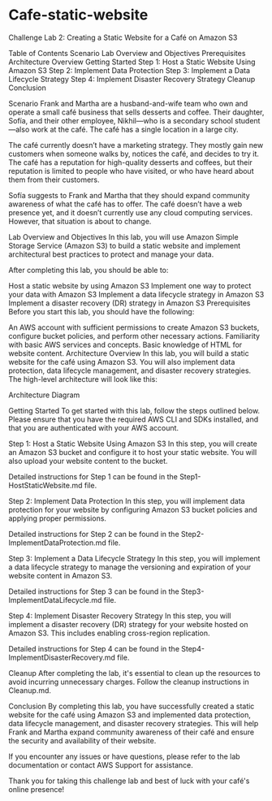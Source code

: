 # Cafe-static-website
Challenge Lab 2: Creating a Static Website for a Café on Amazon S3

Table of Contents
Scenario
Lab Overview and Objectives
Prerequisites
Architecture Overview
Getting Started
Step 1: Host a Static Website Using Amazon S3
Step 2: Implement Data Protection
Step 3: Implement a Data Lifecycle Strategy
Step 4: Implement Disaster Recovery Strategy
Cleanup
Conclusion

Scenario
Frank and Martha are a husband-and-wife team who own and operate a small café business that sells desserts and coffee. Their daughter, Sofía, and their other employee, Nikhil—who is a secondary school student—also work at the café. The café has a single location in a large city.

The café currently doesn’t have a marketing strategy. They mostly gain new customers when someone walks by, notices the café, and decides to try it. The café has a reputation for high-quality desserts and coffees, but their reputation is limited to people who have visited, or who have heard about them from their customers.

Sofía suggests to Frank and Martha that they should expand community awareness of what the café has to offer. The café doesn’t have a web presence yet, and it doesn’t currently use any cloud computing services. However, that situation is about to change.

Lab Overview and Objectives
In this lab, you will use Amazon Simple Storage Service (Amazon S3) to build a static website and implement architectural best practices to protect and manage your data.

After completing this lab, you should be able to:

Host a static website by using Amazon S3
Implement one way to protect your data with Amazon S3
Implement a data lifecycle strategy in Amazon S3
Implement a disaster recovery (DR) strategy in Amazon S3
Prerequisites
Before you start this lab, you should have the following:

An AWS account with sufficient permissions to create Amazon S3 buckets, configure bucket policies, and perform other necessary actions.
Familiarity with basic AWS services and concepts.
Basic knowledge of HTML for website content.
Architecture Overview
In this lab, you will build a static website for the café using Amazon S3. You will also implement data protection, data lifecycle management, and disaster recovery strategies. The high-level architecture will look like this:

Architecture Diagram

Getting Started
To get started with this lab, follow the steps outlined below. Please ensure that you have the required AWS CLI and SDKs installed, and that you are authenticated with your AWS account.

Step 1: Host a Static Website Using Amazon S3
In this step, you will create an Amazon S3 bucket and configure it to host your static website. You will also upload your website content to the bucket.

Detailed instructions for Step 1 can be found in the Step1-HostStaticWebsite.md file.

Step 2: Implement Data Protection
In this step, you will implement data protection for your website by configuring Amazon S3 bucket policies and applying proper permissions.

Detailed instructions for Step 2 can be found in the Step2-ImplementDataProtection.md file.

Step 3: Implement a Data Lifecycle Strategy
In this step, you will implement a data lifecycle strategy to manage the versioning and expiration of your website content in Amazon S3.

Detailed instructions for Step 3 can be found in the Step3-ImplementDataLifecycle.md file.

Step 4: Implement Disaster Recovery Strategy
In this step, you will implement a disaster recovery (DR) strategy for your website hosted on Amazon S3. This includes enabling cross-region replication.

Detailed instructions for Step 4 can be found in the Step4-ImplementDisasterRecovery.md file.

Cleanup
After completing the lab, it's essential to clean up the resources to avoid incurring unnecessary charges. Follow the cleanup instructions in Cleanup.md.

Conclusion
By completing this lab, you have successfully created a static website for the café using Amazon S3 and implemented data protection, data lifecycle management, and disaster recovery strategies. This will help Frank and Martha expand community awareness of their café and ensure the security and availability of their website.

If you encounter any issues or have questions, please refer to the lab documentation or contact AWS Support for assistance.

Thank you for taking this challenge lab and best of luck with your café's online presence!

